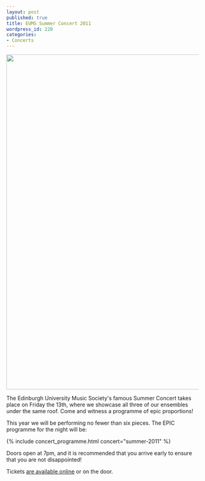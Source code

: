 ```yaml
---
layout: post
published: true
title: EUMS Summer Concert 2011
wordpress_id: 220
categories:
- Concerts
---
```


<a title="Buy tickets online" href="http://www.ticketsource.co.uk/date/24382">
  <img src="http://eums.eusa.ed.ac.uk/wp-content/uploads/images/w620/posters/20110513_summer.jpg" alt="" width="620" height="877" />
</a>

The Edinburgh University Music Society's famous Summer Concert takes place on
Friday the 13th, where we showcase all three of our ensembles under the same
roof. Come and witness a programme of epic proportions!

This year we will be performing no fewer than six pieces. The EPIC programme
for the night will be:

{% include concert_programme.html concert="summer-2011" %}

Doors open at 7pm, and it is recommended that you arrive early to ensure that
you are not disappointed!

Tickets [are available online](http://www.ticketsource.co.uk/date/24382) or on
the door.
